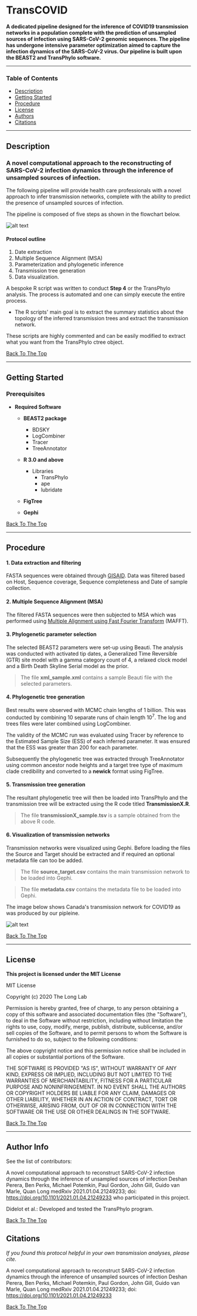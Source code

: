 # TransCOVID

**A dedicated pipeline designed for the inference of COVID19 transmission networks in a population complete with the prediction of unsampled sources of infection using SARS-CoV-2 genomic sequences. The pipeline has undergone intensive parameter optimization aimed to capture the infection dynamics of the SARS-CoV-2 virus. Our pipeline is built upon the BEAST2 and TransPhylo software.**

---

### Table of Contents

- [Description](#description)
- [Getting Started](#getting-started)
- [Procedure](#procedure)
- [License](#license)
- [Authors](#author-info)
- [Citations](#citations)
---

## Description

### A novel computational approach to the reconstructing of SARS-CoV-2 infection dynamics through the inference of unsampled sources of infection.

The following pipeline will provide health care professionals with a novel approach to infer transmission networks, complete with the ability to predict the presence of unsampled sources of infection. 

The pipeline is composed of five steps as shown in the flowchart below. 

![alt text](https://github.com/theLongLab/TransCOVID/blob/main/Procedure_overview.png)

#### Protocol outline

1. Date extraction
2. Multiple Sequence Alignment (MSA)
3. Parameterization and phylogenetic inference 
4. Transmission tree generation
5. Data visualization. 

A bespoke R script  was written to conduct **Step 4** or the TransPhylo analysis. The process is automated and one can simply execute the entire process.

- The R scripts' main goal is to extract the summary statistics about the topology of the inferred transmission trees and extract the transmission network.

These scripts are highly commented and can be easily modified to extract what you want from the TransPhylo ctree object.

[Back To The Top](#table-of-contents)

---

## Getting Started

### Prerequisites
- **Required Software**

  - **BEAST2 package**
    - BDSKY
    - LogCombiner
    - Tracer
    - TreeAnnotator 
    
  - **R 3.0 and above**
    - Libraries 
      - TransPhylo
      - ape
      - lubridate

  - **FigTree**
  - **Gephi**

[Back To The Top](#table-of-contents)

---

## Procedure

#### 1. Data extraction and filtering

FASTA sequences were obtained through [GISAID](https://www.gisaid.org/). Data was filtered based on Host, Sequence coverage, Sequence completeness and Date of sample collection. 

#### 2. Multiple Sequence Alignment (MSA)

The filtered FASTA sequences were then subjected to MSA which was performed using [Multiple Alignment using Fast Fourier Transform](https://mafft.cbrc.jp/alignment/server/) (MAFFT).

#### 3.	Phylogenetic parameter selection

The selected BEAST2 parameters were set-up using Beauti. The analysis was conducted with activated tip dates, a Generalized Time Reversible (GTR) site model with a gamma category count of 4, a relaxed clock model and a Birth Death Skyline Serial model as the prior.

>The file **xml_sample.xml** contains a sample Beauti file with the selected parameters.

#### 4.	Phylogenetic tree generation

Best results were observed with MCMC chain lengths of 1 billion. This was conducted by combining 10 separate runs of chain length 10<sup>7</sup>. The log and trees files were later combined using LogCombiner.

The validity of the MCMC run was evaluated using Tracer by reference to the Estimated Sample Size (ESS) of each inferred parameter. It was ensured that the ESS was greater than 200 for each parameter.

Subsequently the phylogenetic tree was extracted through TreeAnnotator using common ancestor node heights and a target tree type of maximum clade credibility and converted to a **newick** format using FigTree.

#### 5.	Transmission tree generation

The resultant phylogenetic tree will then be loaded into TransPhylo and the transmission tree will be extracted using the R code titled **TransmissionX.R**.

>The file **transmissionX_sample.tsv** is a sample obtained from the above R code. 

#### 6.	Visualization of transmission networks

Transmission networks were visualized using Gephi. Before loading the files the Source and Target should be extracted and if required an optional metadata file can too be added.

>The file **source_target.csv** contains the main transmission network to be loaded into Gephi.

> The file **metadata.csv** contains the metadata file to be loaded into Gephi.

The image below shows Canada's transmission network for COVID19 as was produced by our pipleine. 

![alt text](https://github.com/theLongLab/TransCOVID/blob/main/Gephi_output.jpg)

[Back To The Top](#table-of-contents)

---
## License
**This project is licensed under the MIT License**


MIT License

Copyright (c) 2020 The Long Lab

Permission is hereby granted, free of charge, to any person obtaining a copy
of this software and associated documentation files (the "Software"), to deal
in the Software without restriction, including without limitation the rights
to use, copy, modify, merge, publish, distribute, sublicense, and/or sell
copies of the Software, and to permit persons to whom the Software is
furnished to do so, subject to the following conditions:

The above copyright notice and this permission notice shall be included in all
copies or substantial portions of the Software.

THE SOFTWARE IS PROVIDED "AS IS", WITHOUT WARRANTY OF ANY KIND, EXPRESS OR
IMPLIED, INCLUDING BUT NOT LIMITED TO THE WARRANTIES OF MERCHANTABILITY,
FITNESS FOR A PARTICULAR PURPOSE AND NONINFRINGEMENT. IN NO EVENT SHALL THE
AUTHORS OR COPYRIGHT HOLDERS BE LIABLE FOR ANY CLAIM, DAMAGES OR OTHER
LIABILITY, WHETHER IN AN ACTION OF CONTRACT, TORT OR OTHERWISE, ARISING FROM,
OUT OF OR IN CONNECTION WITH THE SOFTWARE OR THE USE OR OTHER DEALINGS IN THE
SOFTWARE.

[Back To The Top](#table-of-contents)

---

## Author Info

See the list of contributors: 

A novel computational approach to reconstruct SARS-CoV-2 infection dynamics through the inference of unsampled sources of infection
Deshan Perera, Ben Perks, Michael Potemkin, Paul Gordon, John Gill, Guido van Marle, Quan Long
medRxiv 2021.01.04.21249233; doi: https://doi.org/10.1101/2021.01.04.21249233 who participated in this project. 

Didelot et al.: Developed and tested the TransPhylo program.

[Back To The Top](#table-of-contents)

## Citations
_If you found this protocol helpful in your own transmission analyses, please cite._

A novel computational approach to reconstruct SARS-CoV-2 infection dynamics through the inference of unsampled sources of infection
Deshan Perera, Ben Perks, Michael Potemkin, Paul Gordon, John Gill, Guido van Marle, Quan Long
medRxiv 2021.01.04.21249233; doi: https://doi.org/10.1101/2021.01.04.21249233

[Back To The Top](#table-of-contents)
